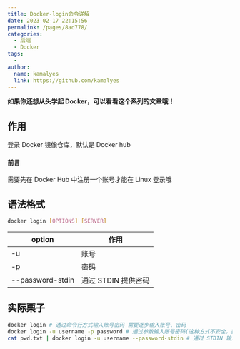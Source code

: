 ```yaml
---
title: Docker-login命令详解
date: 2023-02-17 22:15:56
permalink: /pages/8ad778/
categories:
  - 后端
  - Docker
tags:
  - 
author: 
  name: kamalyes
  link: https://github.com/kamalyes
---
```

**如果你还想从头学起 Docker，可以看看这个系列的文章哦！**

## 作用

登录 Docker 镜像仓库，默认是 Docker hub

#### 前言

需要先在 Docker Hub 中注册一个账号才能在 Linux 登录哦

## 语法格式

```bash
docker login [OPTIONS] [SERVER]
```

| option | 作用 |
| ---- | ---- |
-u | 账号
-p | 密码
--password-stdin | 通过 STDIN 提供密码

## 实际栗子

```bash
docker login # 通过命令行方式输入账号密码 需要逐步输入账号、密码
docker login -u username -p password # 通过参数输入账号密码(这种方式不安全，密码会出现在 shell 的历史记录或日志文件中)
cat pwd.txt | docker login -u username --password-stdin # 通过 STDIN 输入密码 先将密码存储在 pwd.txt 文件中,可以解决上一个栗子的不安全问题
